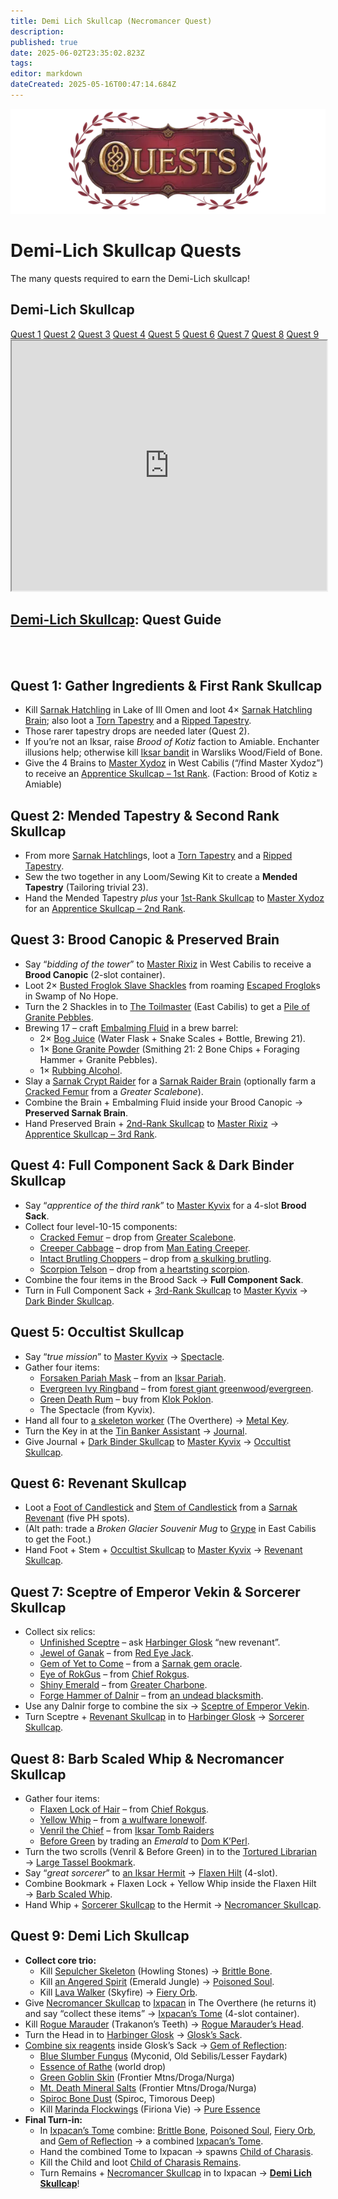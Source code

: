 ```yaml
---
title: Demi Lich Skullcap (Necromancer Quest)
description: 
published: true
date: 2025-06-02T23:35:02.823Z
tags: 
editor: markdown
dateCreated: 2025-05-16T00:47:14.684Z
---
```


<!-- ───────────── Necromancer – Demi-Lich Skullcap ───────────── -->
<div class="page-container">
  <!-- Header ----------------------------------------------------- -->
 <div class="hero-card">
    <img src="/quests/questsbanner.webp" alt="Epic Warrior Weapons Banner" class="hero-img">
    <h1 class="hero-title">Demi-Lich Skullcap Quests</h1>
    <p class="hero-sub">The many quests required to earn the Demi-Lich skullcap!</p>
  </div>
  <!-- Anchor ------------------------------------------------------ -->
  <h2 id="top" class="quest-card">Demi-Lich Skullcap</h2>
  <!-- Quick-Nav --------------------------------------------------- -->
  <nav class="toc-nav">
    <a href="#Quest1">Quest 1</a>
    <a href="#Quest2">Quest 2</a>
    <a href="#Quest3">Quest 3</a>
    <a href="#Quest4">Quest 4</a>
    <a href="#Quest5">Quest 5</a>
    <a href="#Quest6">Quest 6</a>
    <a href="#Quest7">Quest 7</a>
    <a href="#Quest8">Quest 8</a>
    <a href="#Quest9">Quest 9</a>
  </nav>
  <!-- Item Preview ----------------------------------------------- -->
  <iframe src="https://eqdb.net/item/detail/2048043" width="100%" height="400"></iframe>
  <h2><a href="https://eqdb.net/item/detail/2048043">Demi-Lich Skullcap</a>: Quest Guide</h2>
  <br><br>
  <!-- ────────── Quest 1 ────────── -->
  <div class="quest-card" id="Quest1">
    <h2>Quest 1: Gather Ingredients &amp; First Rank Skullcap</h2>
    <ul>
      <li>Kill <a href="https://eqdb.net/npc/detail/85176">Sarnak Hatchling</a> in Lake of Ill Omen and loot 4× <a href="https://eqdb.net/item/detail/12408">Sarnak Hatchling Brain</a>; also loot a <a href="https://eqdb.net/item/detail/12412">Torn Tapestry</a> and a <a href="https://eqdb.net/item/detail/12413">Ripped Tapestry</a>.</li>
      <li>Those rarer tapestry drops are needed later (Quest 2).</li>
      <li>If you’re not an Iksar, raise <em>Brood of Kotiz</em> faction to Amiable. Enchanter illusions help; otherwise kill <a href="https://eqdb.net/npc/detail/79064">Iksar bandit</a> in Warsliks Wood/Field of Bone.</li>
      <li>Give the 4 Brains to <a href="https://eqdb.net/npc/detail/82043">Master Xydoz</a> in West Cabilis (“/find Master Xydoz”) to receive an <a href="https://eqdb.net/item/detail/4260">Apprentice Skullcap – 1st Rank</a>. (Faction: Brood of Kotiz ≥ Amiable)</li>
    </ul>
  </div>

  <!-- ────────── Quest 2 ────────── -->
  <div class="quest-card" id="Quest2">
    <h2>Quest 2: Mended Tapestry &amp; Second Rank Skullcap</h2>
    <ul>
      <li>From more <a href="https://eqdb.net/npc/detail/85176">Sarnak Hatchling</a>s, loot a <a href="https://eqdb.net/item/detail/12412">Torn Tapestry</a> and a <a href="https://eqdb.net/item/detail/12413">Ripped Tapestry</a>.</li>
      <li>Sew the two together in any Loom/Sewing Kit to create a <strong>Mended Tapestry</strong> (Tailoring trivial 23).</li>
      <li>Hand the Mended Tapestry <em>plus</em> your <a href="https://eqdb.net/item/detail/4260">1st-Rank Skullcap</a> to <a href="https://eqdb.net/npc/detail/82043">Master Xydoz</a> for an <a href="https://eqdb.net/item/detail/4261">Apprentice Skullcap – 2nd Rank</a>.</li>
    </ul>
  </div>

  <!-- ────────── Quest 3 ────────── -->
  <div class="quest-card" id="Quest3">
    <h2>Quest 3: Brood Canopic &amp; Preserved Brain</h2>
    <ul>
      <li>Say “<em>bidding of the tower</em>” to <a href="https://eqdb.net/npc/detail/82042">Master Rixiz</a> in West Cabilis to receive a <strong>Brood Canopic</strong> (2-slot container).</li>
      <li>Loot 2× <a href="https://eqdb.net/item/detail/12660">Busted Froglok Slave Shackles</a> from roaming <a href="https://eqdb.net/npc/detail/83241">Escaped Froglok</a>s in Swamp of No Hope.</li>
      <li>Turn the 2 Shackles in to <a href="https://eqdb.net/npc/detail/106066">The Toilmaster</a> (East Cabilis) to get a <a href="https://eqdb.net/item/detail/12689">Pile of Granite Pebbles</a>.</li>
      <li>Brewing 17 – craft <a href="https://www.thjdi.cc/recipe/7650">Embalming Fluid</a> in a brew barrel:
        <ul>
          <li>2× <a href="https://www.thjdi.cc/recipe/7597">Bog Juice</a> (Water Flask + Snake Scales + Bottle, Brewing 21).</li>
          <li>1× <a href="https://www.thjdi.cc/recipe/3813">Bone Granite Powder</a> (Smithing 21: 2 Bone Chips + Foraging Hammer + Granite Pebbles).</li>
          <li>1× <a href="https://eqdb.net/item/detail/12418">Rubbing Alcohol</a>.</li>
        </ul>
      </li>
      <li>Slay a <a href="https://eqdb.net/npc/detail/85029">Sarnak Crypt Raider</a> for a <a href="https://eqdb.net/item/detail/12409">Sarnak Raider Brain</a> (optionally farm a <a href="https://eqdb.net/item/detail/12844">Cracked Femur</a> from a <em>Greater Scalebone</em>).</li>
      <li>Combine the Brain + Embalming Fluid inside your Brood Canopic → <strong>Preserved Sarnak Brain</strong>.</li>
      <li>Hand Preserved Brain + <a href="https://eqdb.net/item/detail/4261">2nd-Rank Skullcap</a> to <a href="https://eqdb.net/npc/detail/82042">Master Rixiz</a> → <a href="https://eqdb.net/item/detail/4262">Apprentice Skullcap – 3rd Rank</a>.</li>
    </ul>
  </div>

  <!-- ────────── Quest 4 ────────── -->
  <div class="quest-card" id="Quest4">
    <h2>Quest 4: Full Component Sack &amp; Dark Binder Skullcap</h2>
    <ul>
      <li>Say “<em>apprentice of the third rank</em>” to <a href="https://www.thjdi.cc/npc/82041">Master Kyvix</a> for a 4-slot <strong>Brood Sack</strong>.</li>
      <li>Collect four level-10-15 components:
        <ul>
          <li><a href="https://www.thjdi.cc/item/12844">Cracked Femur</a> – drop from <a href="https://www.thjdi.cc/npc/85028">Greater Scalebone</a>.</li>
          <li><a href="https://www.thjdi.cc/item/12845">Creeper Cabbage</a> – drop from <a href="https://www.thjdi.cc/npc/83099">Man Eating Creeper</a>.</li>
          <li><a href="https://www.thjdi.cc/item/12810">Intact Brutling Choppers</a> – drop from <a href="https://www.thjdi.cc/npc/79075">a skulking brutling</a>.</li>
          <li><a href="https://www.thjdi.cc/item/12846">Scorpion Telson</a> – drop from <a href="https://www.thjdi.cc/npc/78013">a heartsting scorpion</a>.</li>
        </ul>
      </li>
      <li>Combine the four items in the Brood Sack → <strong>Full Component Sack</strong>.</li>
      <li>Turn in Full Component Sack + <a href="https://eqdb.net/item/detail/4262">3rd-Rank Skullcap</a> to <a href="https://www.thjdi.cc/npc/82041">Master Kyvix</a> → <a href="https://eqdb.net/item/detail/4263">Dark Binder Skullcap</a>.</li>
    </ul>
  </div>

  <!-- ────────── Quest 5 ────────── -->
  <div class="quest-card" id="Quest5">
    <h2>Quest 5: Occultist Skullcap</h2>
    <ul>
      <li>Say “<em>true mission</em>” to <a href="https://www.thjdi.cc/npc/82041">Master Kyvix</a> → <a href="https://eqdb.net/item/detail/12848">Spectacle</a>.</li>
      <li>Gather four items:
        <ul>
          <li><a href="https://www.thjdi.cc/item/12850">Forsaken Pariah Mask</a> – from an <a href="https://www.thjdi.cc/npc/79028">Iksar Pariah</a>.</li>
          <li><a href="https://www.thjdi.cc/item/12851">Evergreen Ivy Ringband</a> – from <a href="https://www.thjdi.cc/npc/79002">forest giant greenwood</a>/<a href="https://www.thjdi.cc/npc/79022">evergreen</a>.</li>
          <li><a href="https://www.thjdi.cc/item/12610">Green Death Rum</a> – buy from <a href="https://www.thjdi.cc/npc/106055">Klok Poklon</a>.</li>
          <li>The Spectacle (from Kyvix).</li>
        </ul>
      </li>
      <li>Hand all four to <a href="https://www.thjdi.cc/npc/93182">a skeleton worker</a> (The Overthere) → <a href="https://www.thjdi.cc/item/12849">Metal Key</a>.</li>
      <li>Turn the Key in at the <a href="https://www.thjdi.cc/npc/93151">Tin Banker Assistant</a> → <a href="https://www.thjdi.cc/item/18065">Journal</a>.</li>
      <li>Give Journal + <a href="https://eqdb.net/item/detail/4263">Dark Binder Skullcap</a> to <a href="https://www.thjdi.cc/npc/82041">Master Kyvix</a> → <a href="https://eqdb.net/item/detail/4264">Occultist Skullcap</a>.</li>
    </ul>
  </div>

  <!-- ────────── Quest 6 ────────── -->
  <div class="quest-card" id="Quest6">
    <h2>Quest 6: Revenant Skullcap</h2>
    <ul>
      <li>Loot a <a href="https://www.thjdi.cc/item/12852">Foot of Candlestick</a> and <a href="https://www.thjdi.cc/item/12853">Stem of Candlestick</a> from a <a href="https://www.thjdi.cc/npc/85098">Sarnak Revenant</a> (five PH spots).</li>
      <li>(Alt path: trade a <em>Broken Glacier Souvenir Mug</em> to <a href="https://www.thjdi.cc/npc/106004">Grype</a> in East Cabilis to get the Foot.)</li>
      <li>Hand Foot + Stem + <a href="https://eqdb.net/item/detail/4264">Occultist Skullcap</a> to <a href="https://www.thjdi.cc/npc/82041">Master Kyvix</a> → <a href="https://eqdb.net/item/detail/4265">Revenant Skullcap</a>.</li>
    </ul>
  </div>

  <!-- ────────── Quest 7 ────────── -->
  <div class="quest-card" id="Quest7">
    <h2>Quest 7: Sceptre of Emperor Vekin &amp; Sorcerer Skullcap</h2>
    <ul>
      <li>Collect six relics:
        <ul>
          <li><a href="https://www.thjdi.cc/item/12873">Unfinished Sceptre</a> – ask <a href="https://www.thjdi.cc/npc/82044">Harbinger Glosk</a> “new revenant”.</li>
          <li><a href="https://www.thjdi.cc/item/12877">Jewel of Ganak</a> – from <a href="https://www.thjdi.cc/npc/84236">Red Eye Jack</a>.</li>
          <li><a href="https://www.thjdi.cc/item/12875">Gem of Yet to Come</a> – from a <a href="https://www.thjdi.cc/npc/85038">Sarnak gem oracle</a>.</li>
          <li><a href="https://www.thjdi.cc/item/12881">Eye of RokGus</a> – from <a href="https://www.thjdi.cc/npc/92135">Chief Rokgus</a>.</li>
          <li><a href="https://www.thjdi.cc/item/12876">Shiny Emerald</a> – from <a href="https://www.thjdi.cc/npc/94000">Greater Charbone</a>.</li>
          <li><a href="https://www.thjdi.cc/item/6038">Forge Hammer of Dalnir</a> – from <a href="https://www.thjdi.cc/npc/104066">an undead blacksmith</a>.</li>
        </ul>
      </li>
      <li>Use any Dalnir forge to combine the six → <a href="https://www.thjdi.cc/item/12874">Sceptre of Emperor Vekin</a>.</li>
      <li>Turn Sceptre + <a href="https://eqdb.net/item/detail/4265">Revenant Skullcap</a> in to <a href="https://www.thjdi.cc/npc/82044">Harbinger Glosk</a> → <a href="https://eqdb.net/item/detail/4266">Sorcerer Skullcap</a>.</li>
    </ul>
  </div>

  <!-- ────────── Quest 8 ────────── -->
  <div class="quest-card" id="Quest8">
    <h2>Quest 8: Barb Scaled Whip &amp; Necromancer Skullcap</h2>
    <ul>
      <li>Gather four items:
        <ul>
          <li><a href="https://www.thjdi.cc/item/12888">Flaxen Lock of Hair</a> – from <a href="https://www.thjdi.cc/npc/92135">Chief Rokgus</a>.</li>
          <li><a href="https://www.thjdi.cc/item/12890">Yellow Whip</a> – from <a href="https://www.thjdi.cc/npc/86154">a wulfware lonewolf</a>.</li>
          <li><a href="https://www.thjdi.cc/item/18069">Venril the Chief</a>  – from <a href="https://www.thjdi.cc/npc/94118">Iksar Tomb Raiders</a> </li>
          <li><a href="https://www.thjdi.cc/item/18068">Before Green</a> by trading an <em>Emerald</em> to <a href="https://www.thjdi.cc/npc/93148">Dom K’Perl</a>.</li>
        </ul>
      </li>
      <li>Turn the two scrolls (Venril & Before Green) in to the <a href="https://www.thjdi.cc/npc/88055">Tortured Librarian</a> → <a href="https://www.thjdi.cc/item/12889">Large Tassel Bookmark</a>.</li>
      <li>Say “<em>great sorcerer</em>” to <a href="https://www.thjdi.cc/npc/82040">an Iksar Hermit</a> → <a href="https://www.thjdi.cc/item/17195">Flaxen Hilt</a> (4-slot).</li>
      <li>Combine Bookmark + Flaxen Lock + Yellow Whip inside the Flaxen Hilt → <a href="https://www.thjdi.cc/item/12886">Barb Scaled Whip</a>.</li>
      <li>Hand Whip + <a href="https://eqdb.net/item/detail/4266">Sorcerer Skullcap</a> to the Hermit → <a href="https://eqdb.net/item/detail/4267">Necromancer Skullcap</a>.</li>
    </ul>
  </div>

  <!-- ────────── Quest 9 ────────── -->
  <div class="quest-card" id="Quest9">
    <h2>Quest 9: Demi Lich Skullcap</h2>
    <ul>
      <li><strong>Collect core trio:</strong>
        <ul>
          <li>Kill <a href="https://www.thjdi.cc/npc/105031">Sepulcher Skeleton</a> (Howling Stones) → <a href="https://www.thjdi.cc/item/48034">Brittle Bone</a>.</li>
          <li>Kill <a href="https://www.thjdi.cc/npc/94073">an Angered Spirit</a> (Emerald Jungle) → <a href="https://www.thjdi.cc/item/48035">Poisoned Soul</a>.</li>
          <li>Kill <a href="https://www.thjdi.cc/npc/91095">Lava Walker</a> (Skyfire) → <a href="https://www.thjdi.cc/item/48036">Fiery Orb</a>.</li>
        </ul>
      </li>
      <li>Give <a href="https://eqdb.net/item/detail/4267">Necromancer Skullcap</a> to <a href="https://www.thjdi.cc/npc/93185">Ixpacan</a> in The Overthere (he returns it) and say “collect these items” → <a href="https://eqdb.net/item/detail/48041">Ixpacan’s Tome</a> (4-slot container).</li>
      <li>Kill <a href="https://www.thjdi.cc/npc/95131">Rogue Marauder</a> (Trakanon’s Teeth) → <a href="https://www.thjdi.cc/item/48037">Rogue Marauder’s Head</a>.</li>
      <li>Turn the Head in to <a href="https://www.thjdi.cc/npc/82044">Harbinger Glosk</a> → <a href="https://www.thjdi.cc/item/48039">Glosk’s Sack</a>.</li>
      <li><a href="https://www.thjdi.cc/recipe/9808">Combine six reagents</a> inside Glosk’s Sack → <a href="https://www.thjdi.cc/item/48040">Gem of Reflection</a>:
        <ul>
          <li><a href="https://www.thjdi.cc/item/22136">Blue Slumber Fungus</a> (Myconid, Old Sebilis/Lesser Faydark)</li>
          <li><a href="https://www.thjdi.cc/item/11805">Essence of Rathe</a> (world drop)</li>
          <li><a href="https://www.thjdi.cc/item/22135">Green Goblin Skin</a> (Frontier Mtns/Droga/Nurga)</li>
          <li><a href="https://www.thjdi.cc/item/16972">Mt. Death Mineral Salts</a> (Frontier Mtns/Droga/Nurga)</li>
          <li><a href="https://www.thjdi.cc/item/16973">Spiroc Bone Dust</a> (Spiroc, Timorous Deep)</li>
          <li>Kill <a href="https://www.thjdi.cc/npc/84305">Marinda Flockwings</a> (Firiona Vie) → <a href="https://www.thjdi.cc/item/48038">Pure Essence</a></li>
        </ul>
      </li>
      <li><strong>Final Turn-in:</strong>
        <ul>
          <li>In <a href="https://eqdb.net/item/detail/48041">Ixpacan’s Tome</a> combine: <a href="https://www.thjdi.cc/item/48034">Brittle Bone</a>, <a href="https://www.thjdi.cc/item/48035">Poisoned Soul</a>, <a href="https://www.thjdi.cc/item/48036">Fiery Orb</a>, and <a href="https://www.thjdi.cc/item/48040">Gem of Reflection</a> → a combined <a href="https://eqdb.net/item/detail/48042">Ixpacan’s Tome</a>.</li>
          <li>Hand the combined Tome to Ixpacan → spawns <a href="https://www.thjdi.cc/npc/93189">Child of Charasis</a>.</li>
          <li>Kill the Child and loot <a href="https://www.thjdi.cc/item/48044">Child of Charasis Remains</a>.</li>
          <li>Turn Remains + <a href="https://eqdb.net/item/detail/4267">Necromancer Skullcap</a> in to Ixpacan → <strong><a href="https://eqdb.net/item/detail/2048043">Demi Lich Skullcap</a></strong>!</li>
        </ul>
      </li>
    </ul>
  </div>

</div>
